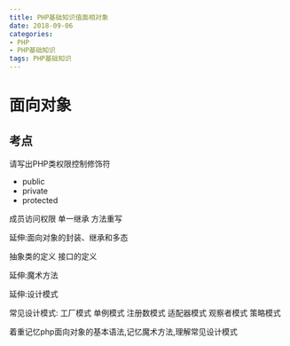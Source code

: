 ```yaml
---
title: PHP基础知识值面相对象
date: 2018-09-06
categories: 
- PHP
- PHP基础知识
tags: PHP基础知识
---
```

# 面向对象
## 考点
请写出PHP类权限控制修饰符
- public
- private
- protected

成员访问权限
单一继承
方法重写


延伸:面向对象的封装、继承和多态

抽象类的定义
接口的定义



延伸:魔术方法

延伸:设计模式

常见设计模式:
工厂模式
单例模式
注册数模式
适配器模式
观察者模式
策略模式

着重记忆php面向对象的基本语法,记忆魔术方法,理解常见设计模式
